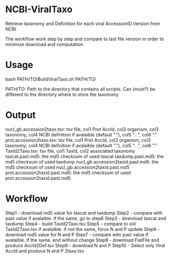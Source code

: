 # NCBI-ViralTaxo
Retrieve taxonomy and Definition for each viral AccessionID.Version from NCBI

The workflow work step by step and compare to last file version in order to minimize download and computation

# Usage
bash PATH/TO/BuildViralTaxo.sh PATH/TO/

PATH/TO: Path to the directory that contains all scripts. Can (must?) be different to the directory where to store the taxonomy

# Output
nucl_gb.accession2taxo.tsv: tsv file, col1 Prot AccId, col2 organism, col3 taxonomy, col4 NCBI definition if avalaible (default "."), col5 ". .", col6 "."
prot.accession2taxo.tsv: tsv file, col1 Prot AccId, col2 organism, col3 taxonomy, col4 NCBI definition if avalaible (default "."), col5 ". .", col6 "." 
TaxId2Taxo.tsv: tsv file, col1 TaxId, col2 associated taxonomy
taxcat.past.md5: the md5 checksum of used taxcat
taxdump.past.md5: the md5 checksum of used taxdump
nucl_gb.accession2taxid.past.md5: the md5 checksum of used nucl_gb.accession2taxid.past.md5
prot.accession2taxid.past.md5: the md5 checksum of used prot.accession2taxid.past.md5

# Workflow
Step1 - download md5 value for taxcat and taxdump
Step2 - compare with past value if avalaible. If the same, go to step6
Step3 - download taxcat and taxdump
Step4 - build TaxId2Taxo.tsv
Step5 - compare to old TaxId2Taxo.tsv if avalaible. If not the same, force N and P update
Step6 - download md5 value for N and P
Step7 - compare witn past value if avalaible. If the same, end without change
Step8 - download FlatFile and produce AccId2Def.tsv
Step9 - download N and P
Step10 - Select only Viral AccId and produce N and P 2taxo.tsv

